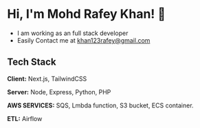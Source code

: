 #                                                                        Hi, I'm Mohd Rafey Khan! 👋

* I am working as an full stack developer
* Easily Contact me at khan123rafey@gmail.com

## Tech Stack

**Client:** Next.js, TailwindCSS

**Server:** Node, Express, Python, PHP

**AWS SERVICES:** SQS, Lmbda function, S3 bucket, ECS container.

**ETL:** Airflow

